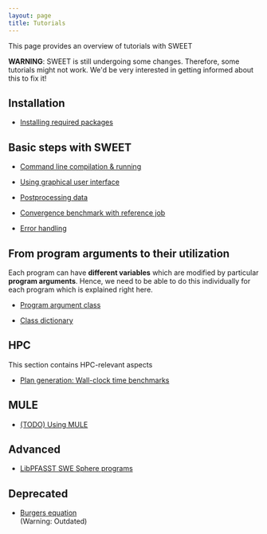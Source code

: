 ```yaml
---
layout: page
title: Tutorials
---
```



This page provides an overview of tutorials with SWEET

**WARNING**: SWEET is still undergoing some changes. Therefore, some tutorials might not work. We'd be very interested in getting informed about this to fix it!


## Installation

 * [Installing required packages](installation/basics.html)


## Basic steps with SWEET

 * [Command line compilation & running](basic/swe_sphere_cmd_line.html)

 * [Using graphical user interface](basic/swe_sphere_with_gui.html)

 * [Postprocessing data](basic/postprocessing.html)

 * [Convergence benchmark with reference job](basic/swe_sphere_convergence_with_reference_job.html)

 * [Error handling](basic/error.html)


## From program arguments to their utilization

Each program can have **different variables** which are modified by particular **program arguments**.
Hence, we need to be able to do this individually for each program which is explained right here.

 * [Program argument class](classDict/programArguments.html)
 
 * [Class dictionary](classDict/classDict.html)

## HPC

This section contains HPC-relevant aspects

 * [Plan generation: Wall-clock time benchmarks](basic/swe_sphere_wallclocktime_vs_error_with_plans.html)


## MULE

 * [(TODO) Using MULE](mule/basics.html)


## Advanced

 * [LibPFASST SWE Sphere programs](advanced/libpfasst_swe_sphere.html)


## Deprecated

 * [Burgers equation](others/burgers_tut.html)<br />
   (Warning: Outdated)


